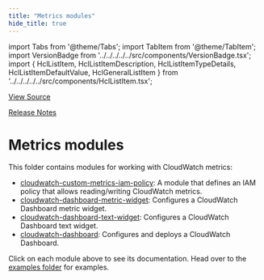 ```yaml
---
title: "Metrics modules"
hide_title: true
---
```


import Tabs from '@theme/Tabs';
import TabItem from '@theme/TabItem';
import VersionBadge from '../../../../../src/components/VersionBadge.tsx';
import { HclListItem, HclListItemDescription, HclListItemTypeDetails, HclListItemDefaultValue, HclGeneralListItem } from '../../../../../src/components/HclListItem.tsx';

<a href="https://github.com/gruntwork-io/terraform-aws-monitoring/tree/main/modules%2Fmetrics" className="link-button" title="View the source code for this module in GitHub.">View Source</a>

<a href="https://github.com/gruntwork-io/terraform-aws-monitoring/releases?q=" className="link-button" title="Release notes for only the service catalog versions which impacted this service.">Release Notes</a>

# Metrics modules

This folder contains modules for working with CloudWatch metrics:

*   [cloudwatch-custom-metrics-iam-policy](https://github.com/gruntwork-io/terraform-aws-monitoring/tree/main/modules/metrics/cloudwatch-custom-metrics-iam-policy): A module that defines
    an IAM policy that allows reading/writing CloudWatch metrics.
*   [cloudwatch-dashboard-metric-widget](https://github.com/gruntwork-io/terraform-aws-monitoring/tree/main/modules/metrics/cloudwatch-dashboard-metric-widget): Configures a CloudWatch Dashboard metric widget.
*   [cloudwatch-dashboard-text-widget](https://github.com/gruntwork-io/terraform-aws-monitoring/tree/main/modules/metrics/cloudwatch-dashboard-text-widget): Configures a CloudWatch Dashboard text widget.
*   [cloudwatch-dashboard](https://github.com/gruntwork-io/terraform-aws-monitoring/tree/main/modules/metrics/cloudwatch-dashboard): Configures and deploys a CloudWatch Dashboard.

Click on each module above to see its documentation. Head over to the [examples folder](https://github.com/gruntwork-io/terraform-aws-monitoring/tree/main/examples) for examples.


<!-- ##DOCS-SOURCER-START
{
  "originalSources": [
    "https://github.com/gruntwork-io/terraform-aws-monitoring/tree/modules%2Fmetrics%2Freadme.md",
    "https://github.com/gruntwork-io/terraform-aws-monitoring/tree/modules%2Fmetrics%2Fvariables.tf",
    "https://github.com/gruntwork-io/terraform-aws-monitoring/tree/modules%2Fmetrics%2Foutputs.tf"
  ],
  "sourcePlugin": "module-catalog-api",
  "hash": "08903a53838bd108a5a52b9d10386beb"
}
##DOCS-SOURCER-END -->
